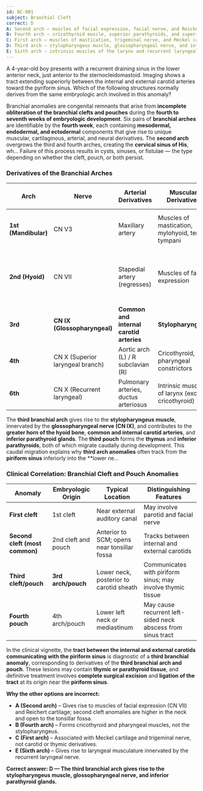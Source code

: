 ```yaml
---
id: BC-001
subject: Branchial Cleft
correct: D
A: Second arch – muscles of facial expression, facial nerve, and Reichert cartilage
B: Fourth arch – cricothyroid muscle, superior parathyroids, and superior laryngeal nerve
C: First arch – muscles of mastication, trigeminal nerve, and Meckel cartilage
D: Third arch – stylopharyngeus muscle, glossopharyngeal nerve, and inferior parathyroids
E: Sixth arch – intrinsic muscles of the larynx and recurrent laryngeal nerve
---
```


A 4-year-old boy presents with a recurrent draining sinus in the lower anterior neck, just anterior to the sternocleidomastoid. Imaging shows a tract extending superiorly between the internal and external carotid arteries toward the pyriform sinus. Which of the following structures normally derives from the same embryologic arch involved in this anomaly?

<!-- EXPLANATION -->

Branchial anomalies are congenital remnants that arise from **incomplete obliteration of the branchial clefts and pouches** during the **fourth to seventh weeks of embryologic development**. Six pairs of **branchial arches** are identifiable by the **fourth week**, each containing **mesodermal, endodermal, and ectodermal** components that give rise to unique muscular, cartilaginous, arterial, and neural derivatives. The **second arch** overgrows the third and fourth arches, creating the **cervical sinus of His**, wh...
Failure of this process results in cysts, sinuses, or fistulae — the type depending on whether the cleft, pouch, or both persist.

### Derivatives of the Branchial Arches

| Arch | Nerve | Arterial Derivatives | Muscular Derivatives | Skeletal / Glandular Derivatives |
|------|--------|----------------------|----------------------|----------------------------------|
| **1st (Mandibular)** | CN V3 | Maxillary artery | Muscles of mastication, mylohyoid, tensor tympani | Meckel cartilage → malleus, incus, mandible |
| **2nd (Hyoid)** | CN VII | Stapedial artery (regresses) | Muscles of facial expression | Reichert cartilage → stapes, styloid process, lesser horn of hyoid |
| **3rd** | **CN IX (Glossopharyngeal)** | **Common and internal carotid arteries** | **Stylopharyngeus** | **Greater horn of hyoid, inferior parathyroids, thymus** |
| **4th** | CN X (Superior laryngeal branch) | Aortic arch (L) / R subclavian (R) | Cricothyroid, pharyngeal constrictors | Thyroid cartilage, superior parathyroids |
| **6th** | CN X (Recurrent laryngeal) | Pulmonary arteries, ductus arteriosus | Intrinsic muscles of larynx (except cricothyroid) | Cricoid and arytenoid cartilages |

The **third branchial arch** gives rise to the **stylopharyngeus muscle**, innervated by the **glossopharyngeal nerve (CN IX)**, and contributes to the **greater horn of the hyoid bone**, **common and internal carotid arteries**, and **inferior parathyroid glands**. The **third pouch** forms the **thymus** and **inferior parathyroids**, both of which migrate caudally during development. This caudal migration explains why **third arch anomalies** often track from the **piriform sinus** inferiorly into the **lower ne...

### Clinical Correlation: Branchial Cleft and Pouch Anomalies

| Anomaly | Embryologic Origin | Typical Location | Distinguishing Features |
|----------|--------------------|------------------|--------------------------|
| **First cleft** | 1st cleft | Near external auditory canal | May involve parotid and facial nerve |
| **Second cleft (most common)** | 2nd cleft and pouch | Anterior to SCM; opens near tonsillar fossa | Tracks between internal and external carotids |
| **Third cleft/pouch** | **3rd arch/pouch** | Lower neck, posterior to carotid sheath | Communicates with piriform sinus; may involve thymic tissue |
| **Fourth pouch** | 4th arch/pouch | Lower left neck or mediastinum | May cause recurrent left-sided neck abscess from sinus tract |

In the clinical vignette, the **tract between the internal and external carotids communicating with the piriform sinus** is diagnostic of a **third branchial anomaly**, corresponding to derivatives of the **third branchial arch and pouch**. These lesions may contain **thymic or parathyroid tissue**, and definitive treatment involves **complete surgical excision** and **ligation of the tract** at its origin near the **piriform sinus**.

**Why the other options are incorrect:**
- **A (Second arch)** – Gives rise to muscles of facial expression (CN VII) and Reichert cartilage; second cleft anomalies are higher in the neck and open to the tonsillar fossa.  
- **B (Fourth arch)** – Forms cricothyroid and pharyngeal muscles, not the stylopharyngeus.  
- **C (First arch)** – Associated with Meckel cartilage and trigeminal nerve, not carotid or thymic derivatives.  
- **E (Sixth arch)** – Gives rise to laryngeal musculature innervated by the recurrent laryngeal nerve.

**Correct answer: D — The third branchial arch gives rise to the stylopharyngeus muscle, glossopharyngeal nerve, and inferior parathyroid glands.**
